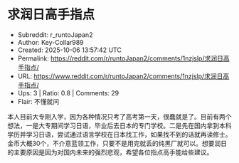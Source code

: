 # 求润日高手指点

- Subreddit: r_runtoJapan2
- Author: Key-Collar989
- Created: 2025-10-06 13:57:42 UTC
- Permalink: https://reddit.com/r/runtoJapan2/comments/1nzjslp/求润日高手指点/
- URL: https://www.reddit.com/r/runtoJapan2/comments/1nzjslp/求润日高手指点/
- Ups: 3 | Ratio: 0.8 | Comments: 29
- Flair: 不懂就问


本人目前大专刚入学，因为各种情况只考了高考第一天，很蠢就是了。目前有两个想法，一是大专期间学习日语，毕业后去日本的专门学校。二是先在国内拿到本科学历并学习日语，尝试通过语言学校在日本找工作，如果找不到的话就再读修士。金币大概30个，不介意蓝领工作，只要不是用完就丢的纯黑厂就可以。想要润日的主要原因是因为对国内未来的强烈悲观，希望各位指点高手能给些建议。

